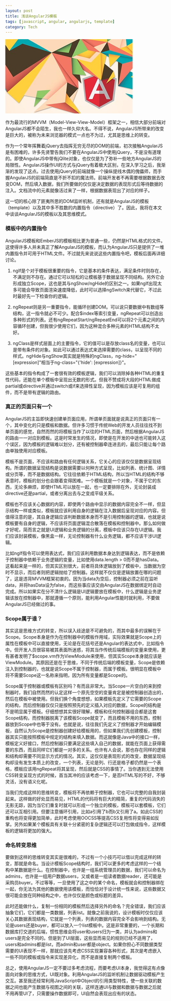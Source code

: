 ```yaml
---
layout: post
title: 浅谈AngularJS模板
tags: [javascript, angular, angularjs, template]
category: Tech
---
```


![AngularJS Template](/img/post/angular.jpg)

作为最流行的MVVM（Model-View-View-Model）框架之一，相信大部分前端对AngularJS都不会陌生，我也一样久仰大名。不得不说，AngularJS所带来的改变是巨大的，被称为未来浏览器的模式一点也不为过，尤其是思维上的转变。

作为一个常年挥舞着jQuery去指挥无穷无尽的DOM的前端，初次接触AngularJS是有困难的，许多先贤警告我们不要在AngularJS中使用jQuery，不是没有道理的。即使AngularJS中带有jQlite对象，也仅仅是为了弥补一些地方AngularJS的局限性。AngularJS操作UI的方式与jQuery有着极大区别，在深入学习之后，我渐渐的发现了这点。过去使用jQuery的前端就像一个操纵提线木偶的傀儡师，而手握AngularJS的前端简直是不折不扣的魔法师。前端开发者不再需要根据数据去改变DOM，然后填入数据，我们所要做的仅仅是决定数据的表现形式后等待数据的注入。文档流中的元素就像活过来了一样，根据数据表现出了对应的样子。

这一切的核心除了匪夷所思的DOM监听机制，还有就是AngularJS的模板（template）以及其中多不胜数的内置指令（directive）了。因此，我将在本文中谈谈AngularJS的模板以及其思维模式。
<!-- more -->

### 模板中的内置指令

AngularJS模板和EmberJS的模板相比更为普通一些，仍然是HTML格式的文件。这使得许多人并未真正了解AngularJS的模板，而认为AngularJS只是提供了一堆内置指令并可用于HTML文件。不过就先来说说这些内置指令吧，模板后面再详细讨论。

1. ngIf是个对于模板很重要的指令，它是基本的条件表达，满足条件时则存在，不满足则不存在。通过它可以轻松的让模板基于数据呈现不同结构。另外它会形成独立Scope，这也是其与ngShow/ngHide的区别之一。如果ngIf出现太多可能会导致页面渲染速度降低，此时可以选择ngSwitch来代替它，不过此时最好先一下检查你的逻辑。


1. ngRepeat则是另一重要指令，能循环创建DOM。可以说只要数据中有数组等结构，这一指令就必不可少。配合$index等索引变量，ngRepeat可以创造出多种形式的列表。还有ngRepeatStart/ngRepeatEnd可以将2个元素之间的内容循环创建，但我很少使用它们，因为这种混合多种元素的HTML结构不太好。

1. ngClass是样式层面上的主要指令，它的值可以是存放class名的变量，也可以是带有条件的对象。如此可以通过表达式来选择需要的class，以呈现不同的样式。ngHide与ngShow其实就是特殊的ngClass，ng-hide="[expression]"相当于ng-class="{'hide': [expression]}"。

这些基本的指令构成了一套很有效的模板逻辑，我们可以消除掉各种HTML的重复性代码，还能在单个模板中呈现出无数的形式。但我不赞成将大段的HTML做成partial或directive并通过switch或if来选择性呈现，因为模板应该是可复用的组件，而不是带有逻辑的路由。


### 真正的页面只有一个

AngularJS的主旨即快速创建单页面应用，所谓单页面就是说真正的页面只有一个，其中变化的只是模板和数据。但许多习惯于传统Web的开发人员往往找不到单页面的感觉，自然而然的将模板当作了以往的HTML页面，然后根据AngularJS的路由一一对应到模板。这是时常发生的情况，即使是在开发的中途也可能转入这个误区，因为模板的逻辑难以划分，还有被控制器牵连进去的，最后只能让每个路由单独使用对应模板。

模板不是页面，不应该和路由有任何逻辑关系，它关心的应该仅仅是数据呈现结构。所谓的数据呈现结构是说数据需要以何种方式呈现，比如列表、统计图、详情或分页等，而不是数据结构。它往往依赖于HTML结构，所以当HTML的结构不够表意时，模板的划分也会跟着变得困难。一个模板就是一个对象，不属于它的东西，无论多麻烦，即使HTML可以放在一起，也一定要排除在外，无论封装成directive还是partial，或者分离出去与之变成平级关系。

模板也不应该关心数据的内容，即使两个路由中显示的数据内容完全不一样，但显示结构一样或类似，模板就应该利用自身的逻辑在注入数据后呈现对应的内容。但值得注意的是，其自身逻辑应该判断数据本身而不是引用控制器的逻辑，也就是说模板要有自身的逻辑，不应该将页面逻辑混合散落在模板和控制器中。那么如何做才好呢，简而言之就是UI逻辑和业务逻辑的分离，模板中应该只存在UI逻辑。我们应该封装模板，像黑盒一样，无论控制器有什么业务逻辑，都不应该干涉UI逻辑。

比如ngIf指令可以使用表达式，我们应该利用数据本身达到逻辑表达，而不是依赖于控制器中依赖于业务逻辑的变量，比如使用data.length > 0而不是hasData。这看起来是一样的，但其实区别很大，前者将具体逻辑放到了模板中，当数据为空时不显示，而后者则把逻辑抛给了控制器。这样就不仅仅是逻辑放置在哪的问题了，这是违背MVVM框架初衷的。因为当data为空后，控制器必须之前在监听data，并将hasData设为false，而这些事应该交由AngularJS在数据绑定时自动完成。所以如果实在分不清什么逻辑是UI逻辑要放在模板中，什么逻辑是业务逻辑该放在控制器中，那就遵循一个原则，能利用Angular性能时就利用，不要做AngularJS已经做过的事。

### Scope属于谁？

其实这是思维方式的转变，所以误入歧途是不可避免的，而其中最多的误解在于Scope。Scope本身是作为在控制器中的模板作用域，实际效果就是Scope上的属性在模板中可以直接使用，无论是在花括号还是Angular的表达式中，比如指令中。但开发人员很容易被其表面所迷惑，将其当作传统后端模板的变量来使用，更有甚者发明了$scope.vm作为ViewModule来使用，但其实Scope本身就应该是ViewModule。其原因还是在于思维，不同于传统后端的模板变量，Scope是依赖注入到控制器的，也就是说Scope不属于控制器，而属于模板。很明显在模板中将不需要Scope这一名称来指明，因为所有变量都是Scope的。

Scope属于控制器或模板有区别吗？有而且非常大。当Scope一片空白的来到控制器时，我们自然而然的认定这样一个原先空空的变量肯定是被控制器创造出的，然后在模板中被使用。但我们换个角度想想，如果模板先定义了它需要的Scope的结构，而后控制器仅仅只是按照预先的定义插入对应的数据，Scope的结构是不是明显属于模板。仔细想想其实很好理解，模板和任何控制器组合都是这套Scope结构，而控制器脱离了该模板Scope就变了，而且模板不用的东西，控制器放到Scope中也等于没有。也就是说，往往我们先定义了控制器才开始编辑模板，自然认为Scope是控制器创建好给模板用的，但如果我们先创建模板，控制器其实只能按照模板中规定的结构来填入数据。而这就像是Java中的接口一样，模板定义好接口，然后控制器只要满足这些填入自己的数据，就能在页面上获得需要的东西，而且同样它们都是一对多的关系。也许有人会说，那也存在同样的逻辑和结构却需要不同显示方式的情况。其实，这仅仅是表现形式的改变，数据呈现结构却没有发生本质上的改变，一个列表，无论是列、行还是格子都仍然是一个表格，模板应该用ngRepeat将其呈现，然后就是CSS的事情了。当你遇到无法使用CSS转变呈现方式的时候，首当其冲的应该考虑一下，是否HTML写的不好，不够灵活，没有语义化呢。

当我们完成这样的思维转变，模板将不再依赖于控制器，它也可以完整的自我封装起来。这样做的好处显而易见，HTML的代码将有巨大的精简，重复的代码消失的无影无踪，因为当它们重复时就可以形成一个独立的模板，模板可以套模板，它们还可以互相引用。但要注意循环引用，比如a引用了b而b又引用了a。如此CSS的重构也将变得更加简单，此时考虑使用OOCSS等提高CSS复用性将变得易如反掌。另外如果某个模板具有关联十分紧密的复杂逻辑还可以打包做成指令，这样模板的逻辑将更加的强大。

### 命名转变思维

要做到这样的思维转变其实是很难的，不过有一个小技巧可以借以完成这样的转变，那就是命名。当设计模板Scope结构时，我们可以更多的考虑这样的一个结构中某数据是什么。在控制器中，也许是一组系统管理员的数据，我们可以命名为admins，也许是一组用户数据users，又或者是一组读者数据reader，还可能是采购员buyer。不过等等，一旦使用了这之中的某个命名，模板就会和控制器绑在一起，你无法为其他的数据使用该模板，而恰恰对于设计统一性来说，这些数据又很可能会放在同种结构之中，也许仅仅是颜色或标题的差异。

此时还能做什么，复制一份相同的模板然后选择另外的命名？完全错误，我们应该抽象它们，它们都是一类数据，列表list。就像之前我说的，设计模板时仅仅应该关心其数据表现结构，它就是一个列表，列表的数据内容完全不会影响到结构。无论是users还是buyer，都可以放入一个list模板中。这是非常重要的，一个长期和数据库打交道的后端，惯性思维会将user和users归为一类，并认为admins和users是完全不同的。但是到了UI层面，这些显而易见的规则已经不适用了，users和admins都是list，而admin和user都是object。如果你担心不同数据类型需要的UI表现不一样，那就应该先考虑CSS实现兼容各种形式，其次是考虑嵌入一些不同的模板或指令来实现差异化，而不是直接复制两个模板。

总之，使用AngularJS一定不要过多考虑流程，而要考虑UI本身，我觉得这有点像面向对象的思维方式，UI既对象。利用AngularJS的监听机制让数据驱动模板产生交互。甚至我还经常利用JavaScript中Object的引用类型特性，使一些关联的数据之间也能产生数据与视图之间的关联，这样连通UI与数据和数据与数据之后就不用再管UI了，只需要操作数据即可，UI自然会表现出应有的状态。
